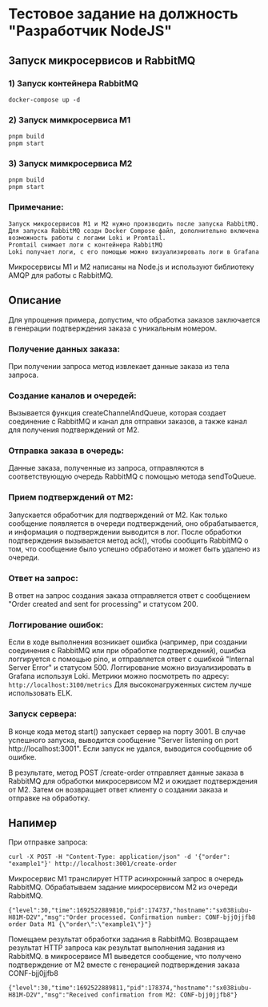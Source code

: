 # Тестовое задание на должность "Разработчик NodeJS"
## Запуск микросервисов и RabbitMQ

### 1) Запуск контейнера RabbitMQ
```
docker-compose up -d
```

### 2) Запуск мимкросервиса М1
```
pnpm build
pnpm start
```

### 3) Запуск мимкросервиса М2
```
pnpm build
pnpm start
```
### Примечание:
```
Запуск микросервисов М1 и М2 нужно производить после запуска RabbitMQ.
Для запуска RabbitMQ создн Docker Compose файл, дополнительно включена возможность работы с логами Loki и Promtail.
Promtail снимает логи с контейнера RabbitMQ
Loki получает логи, с его помощью можно визуализировать логи в Grafana
```

Микросервисы М1 и М2 написаны на Node.js и используют библиотеку AMQP для работы с RabbitMQ.

## Описание
Для упрощения примера, допустим, что обработка заказов заключается в генерации подтверждения заказа с уникальным номером. 

### Получение данных заказа: 
При получении запроса метод извлекает данные заказа из тела запроса.

### Создание каналов и очередей:
 Вызывается функция createChannelAndQueue, которая создает соединение с RabbitMQ и канал для отправки заказов, а также канал для получения подтверждений от M2.

### Отправка заказа в очередь: 
Данные заказа, полученные из запроса, отправляются в соответствующую очередь RabbitMQ с помощью метода sendToQueue.

### Прием подтверждений от M2: 
Запускается обработчик для подтверждений от M2. Как только сообщение появляется в очереди подтверждений, оно обрабатывается, и информация о подтверждении выводится в лог. После обработки подтверждения вызывается метод ack(), чтобы сообщить RabbitMQ о том, что сообщение было успешно обработано и может быть удалено из очереди.

### Ответ на запрос: 
В ответ на запрос создания заказа отправляется ответ с сообщением "Order created and sent for processing" и статусом 200.

### Логгирование ошибок: 
Если в ходе выполнения возникает ошибка (например, при создании соединения с RabbitMQ или при обработке подтверждений), ошибка логгируется с помощью pino, и отправляется ответ с ошибкой "Internal Server Error" и статусом 500.
Логгирование можно визуализировать в Grafana используя Loki. 
Метрики можно посмотреть по адресу:
`http://localhost:3100/metrics`
Для высоконагруженных систем лучше использовать ELK.

### Запуск сервера: 
В конце кода метод start() запускает сервер на порту 3001. В случае успешного запуска, выводится сообщение "Server listening on port http://localhost:3001". Если запуск не удался, выводится сообщение об ошибке.

В результате, метод POST /create-order отправляет данные заказа в RabbitMQ для обработки микросервисом M2 и ожидает подтверждения от M2. Затем он возвращает ответ клиенту о создании заказа и отправке на обработку.

## Напимер
При отправке запроса:
```
curl -X POST -H "Content-Type: application/json" -d '{"order": "example1"}' http://localhost:3001/create-order
```


Микросервис М1 транслирует HTTP асинхронный запрос в очередь RabbitMQ.
Обрабатываем задание микросервисом М2 из очереди RabbitMQ.
```
{"level":30,"time":1692522889810,"pid":174737,"hostname":"sx038iubu-H81M-D2V","msg":"Order processed. Confirmation number: CONF-bjj0jjfb8 order Data M1 {\"order\":\"example1\"}"}
```

Помещаем результат обработки задания в RabbitMQ.
Возвращаем результат HTTP запроса как результат выполнения задания из RabbitMQ.
в микросервисе М1 выведется сообщение, что получено подтверждение от M2 вместе с генерацией подтверждения заказа CONF-bjj0jjfb8

```
{"level":30,"time":1692522889811,"pid":178374,"hostname":"sx038iubu-H81M-D2V","msg":"Received confirmation from M2: CONF-bjj0jjfb8"}
```